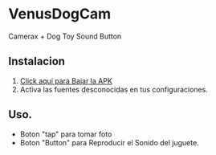 # VenusDogCam
Camerax + Dog Toy Sound Button

## Instalacion
1. <a href="https://github.com/inusui/VenusDogCam/releases/download/VenusDogCamV1.01/app-debug.apk" download>Click aqui para Bajar la APK</a>
2. Activa las fuentes desconocidas en tus configuraciones.

## Uso.
* Boton "tap" para tomar foto
* Boton "Button" para Reproducir el Sonido del juguete. 
